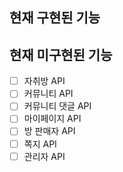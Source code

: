 ## 현재 구현된 기능

## 현재 미구현된 기능

- [ ] 자취방 API
- [ ] 커뮤니티 API
- [ ] 커뮤니티 댓글 API
- [ ] 마이페이지 API
- [ ] 방 판매자 API
- [ ] 쪽지 API
- [ ] 관리자 API
